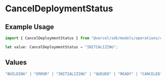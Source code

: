 # CancelDeploymentStatus

## Example Usage

```typescript
import { CancelDeploymentStatus } from "@vercel/sdk/models/operations/canceldeployment.js";

let value: CancelDeploymentStatus = "INITIALIZING";
```

## Values

```typescript
"BUILDING" | "ERROR" | "INITIALIZING" | "QUEUED" | "READY" | "CANCELED"
```